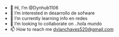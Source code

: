 - 👋 Hi, I’m @Dynhub1106
- 👀 I’m interested in desarrollo de sofware
- 🌱 I’m currently learning  info en redes
- 💞️ I’m looking to collaborate on ..hola mundo
- 📫 How to reach me dylanchaves520@gmail.com

<!---
Dynhub1106/Dynhub1106 is a ✨ special ✨ repository because its `README.md` (this file) appears on your GitHub profile.
You can click the Preview link to take a look at your changes.
--->
